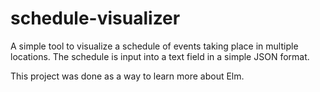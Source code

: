 # schedule-visualizer
A simple tool to visualize a schedule of events taking place in multiple locations.
The schedule is input into a text field in a simple JSON format.

This project was done as a way to learn more about Elm.
